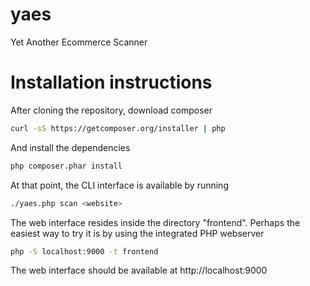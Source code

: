 # yaes
Yet Another Ecommerce Scanner

# Installation instructions

After cloning the repository, download composer

```bash
curl -sS https://getcomposer.org/installer | php
```

And install the dependencies

```bash
php composer.phar install
```

At that point, the CLI interface is available by running

```bash
./yaes.php scan <website>
```

The web interface resides inside the directory "frontend". Perhaps the easiest way to try it is by using the integrated PHP webserver

```bash
php -S localhost:9000 -t frontend
```

The web interface should be available at http://localhost:9000